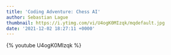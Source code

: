 ```yaml
---
title: 'Coding Adventure: Chess AI'
author: Sebastian Lague
thumbnail: https://i.ytimg.com/vi/U4ogK0MIzqk/mqdefault.jpg
date: '2021-12-02 18:27:11 +0000'
---
```


{% youtube U4ogK0MIzqk %}
